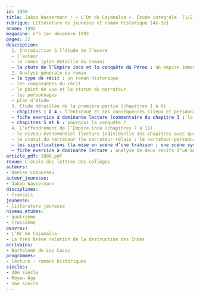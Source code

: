 ```yaml
---
id: 1008
title: Jakob Wassermann : « L’Or de Cajamalca ». Étude intégrale  (1/2)
rubrique: Littérature de jeunesse et roman historique [4e-3e]
annee: 1992
magazine: n°5 1er décembre 1992
pages: 22
description: 
  1. Introduction à l’étude de l’œuvre
  – l’auteur
  – le roman (plan détaillé du roman)
  – la chute de l’Empire inca et la conquête du Pérou : un empire immense et fragile ; le contexte historique et le roman
  2. Analyse générale du roman
  – le type de récit : un roman historique
  – les composantes du récit
  – le point de vue et le statut du narrateur
  – les personnages
  – plan d’étude
  3. Étude détaillée de la première partie (chapitres 1 à 6)
  – chapitres 1 à 4 : l’entrevue et ses conséquences (lieux et personnages ; l’événement)
  – fiche exercice à dominante lecture (commentaire du chapitre 3 : la première entrevue entre l’Inca et les Espagnols ; lecture d’un document : extrait de « La très brève relation de la destruction des Indes », de Las Casas)
  – chapitres 5 et 6 : pourquoi la conquête ?
  4. L’effondrement de l’Empire inca (chapitres 7 à 11)
  – le niveau événementiel (lecture individuelle des chapitres avec questionnaire-guide ; la scène d’affrontement ; réalisme et fiction)
  – le statut du narrateur (le narrateur-relais ; le narrateur-personnage)
  – les significations (la mise en scène d’une trahison ; une scène symbolique ; questionnaire de synthèse : la « fièvre de l’or »)
  – fiche exercice à dominante lecture : analyse de deux récits d’un même événement dans « L’Or de Cajamalca » et « La Conquête du Pérou », de F. Jerez, suivie d’un tableau comparatif
article_pdf: 1008.pdf
revue: L’école des lettres des collèges
auteurs:
- Denise Laboureau
auteur_jeunesse:
- Jakob Wassermann
disciplines:
- français
jeunesse:
- littérature jeunesse
niveau_etudes:
- quatrième
- troisième
oeuvres:
- L’Or de Cajamalca
- La très brève relation de la destruction des Indes
ecrivains:
- Bartolomé de Las Casas
programmes:
- lecture - romans historiques
siecles:
- 20e siècle
- Moyen Âge
- 16e siècle
---
```

